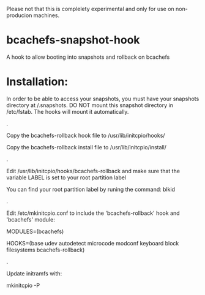 Please not that this is complelety experimental and only for use on non-producion machines.

# bcachefs-snapshot-hook
A hook to allow booting into snapshots and rollback on bcachefs

# Installation:

In order to be able to access your snapshots, you must have your snapshots directory at /.snapshots.
DO NOT mount this snapshot directory in /etc/fstab. The hooks will mount it automatically.

.

Copy the bcachefs-rollback hook file to /usr/lib/initcpio/hooks/

Copy the bcachefs-rollback install file to /usr/lib/initcpio/install/

.

Edit /usr/lib/initcpio/hooks/bcachefs-rollback and make sure that the variable LABEL is set to your root partition label

You can find your root partition label by runing the command: blkid

.

Edit /etc/mkinitcpio.conf to include the 'bcachefs-rollback' hook and 'bcachefs' module:

MODULES=(bcachefs)

HOOKS=(base udev autodetect microcode modconf keyboard block filesystems bcachefs-rollback)

.

Update initramfs with:

mkinitcpio -P

